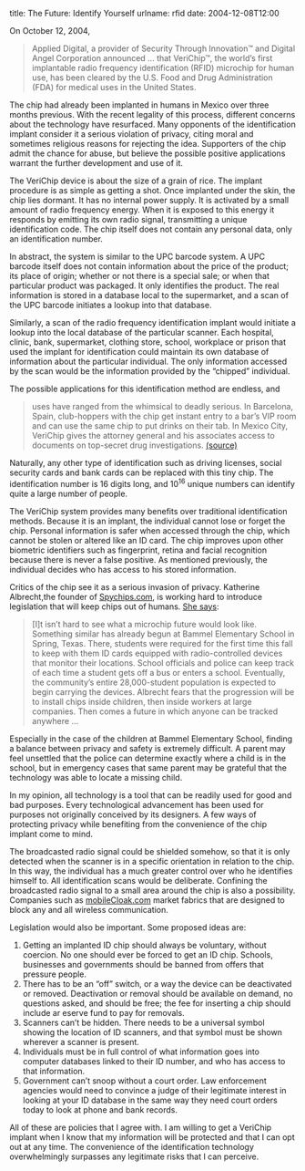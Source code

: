 title: The Future: Identify Yourself
urlname: rfid
date: 2004-12-08T12:00

On October 12, 2004,

> Applied Digital, a provider of Security Through Innovation&trade; and Digital Angel Corporation announced &hellip;
> that VeriChip&trade;, the world&#x02bc;s first implantable radio frequency identification (RFID) microchip for human
> use, has been cleared by the U.S. Food and Drug Administration (FDA) for medical uses in the United States.

The chip had already been implanted in humans in Mexico over three months previous. With the recent legality of this
process, different concerns about the technology have resurfaced. Many opponents of the identification implant consider
it a serious violation of privacy, citing moral and sometimes religious reasons for rejecting the idea. Supporters of
the chip admit the chance for abuse, but believe the possible positive applications warrant the further development and
use of it.

The VeriChip device is about the size of a grain of rice. The implant procedure is as simple as getting a shot. Once
implanted under the skin, the chip lies dormant. It has no internal power supply. It is activated by a small amount of
radio frequency energy. When it is exposed to this energy it responds by emitting its own radio signal, transmitting a
unique identification code. The chip itself does not contain any personal data, only an identification number.

In abstract, the system is similar to the UPC barcode system. A UPC barcode itself does not contain information about
the price of the product; its place of origin; whether or not there is a special sale; or when that particular product
was packaged. It only identifies the product. The real information is stored in a database local to the supermarket, and
a scan of the UPC barcode initiates a lookup into that database.

Similarly, a scan of the radio frequency identification implant would initiate a lookup into the local database of the
particular scanner. Each hospital, clinic, bank, supermarket, clothing store, school, workplace or prison that used the
implant for identification could maintain its own database of information about the particular individual. The only
information accessed by the scan would be the information provided by the &ldquo;chipped&rdquo; individual.

The possible applications for this identification method are endless, and

> uses have ranged from the whimsical to deadly serious. In Barcelona, Spain, club-hoppers with the chip get instant
> entry to a bar&#x02bc;s VIP room and can use the same chip to put drinks on their tab. In Mexico City, VeriChip gives
> the attorney general and his associates access to documents on top-secret drug investigations. [(source)][a]

[a]: https://web.archive.org/web/20090103132738/http://www.sptimes.com/2004/11/28/Business/Scannable_humans_comp.shtml

Naturally, any other type of identification such as driving licenses, social security cards and bank cards can be
replaced with this tiny chip. The identification number is 16 digits long, and 10<sup>16</sup> unique numbers can
identify quite a large number of people.

The VeriChip system provides many benefits over traditional identification methods. Because it is an implant, the
individual cannot lose or forget the chip. Personal information is safer when accessed through the chip, which cannot be
stolen or altered like an ID card. The chip improves upon other biometric identifiers such as fingerprint, retina and
facial recognition because there is never a false positive. As mentioned previously, the individual decides who has
access to his stored information.

Critics of the chip see it as a serious invasion of privacy. Katherine Albrecht,the founder of [Spychips.com][b], is
working hard to introduce legislation that will keep chips out of humans. [She says][c]:

[b]: https://web.archive.org/web/20041230090618/http://www.spychips.com/
[c]: https://www.browardpalmbeach.com/news/heres-lookin-at-you-6317007

> \[I\]t isn&#x02bc;t hard to see what a microchip future would look like. Something similar has already begun at Bammel
> Elementary School in Spring, Texas. There, students were required for the first time this fall to keep with them ID
> cards equipped with radio-controlled devices that monitor their locations. School officials and police can keep track
> of each time a student gets off a bus or enters a school. Eventually, the community&#x02bc;s entire 28,000-student
> population is expected to begin carrying the devices. Albrecht fears that the progression will be to install chips
> inside children, then inside workers at large companies. Then comes a future in which anyone can be tracked anywhere
> &hellip;

Especially in the case of the children at Bammel Elementary School, finding a balance between privacy and safety is
extremely difficult. A parent may feel unsettled that the police can determine exactly where a child is in the school,
but in emergency cases that same parent may be grateful that the technology was able to locate a missing child.

In my opinion, all technology is a tool that can be readily used for good and bad purposes. Every technological
advancement has been used for purposes not originally conceived by its designers. A few ways of protecting privacy while
benefiting from the convenience of the chip implant come to mind.

The broadcasted radio signal could be shielded somehow, so that it is only detected when the scanner is in a specific
orientation in relation to the chip. In this way, the individual has a much greater control over who he identifies
himself to. All identification scans would be deliberate. Confining the broadcasted radio signal to a small area around
the chip is also a possibility. Companies such as [mobileCloak.com][d] market fabrics that are designed to block any and
all wireless communication.

[d]: https://web.archive.org/web/20041202173539/http://www.mobilecloak.com/

Legislation would also be important. Some proposed ideas are:

1.  Getting an implanted ID chip should always be voluntary, without coercion. No one should ever be forced to get an ID
    chip. Schools, businesses and governments should be banned from offers that pressure people.
2.  There has to be an &ldquo;off&rdquo; switch, or a way the device can be deactivated or removed. Deactivation or
    removal should be available on demand, no questions asked, and should be free; the fee for inserting a chip should
    include ar eserve fund to pay for removals.
3.  Scanners can&#x02bc;t be hidden. There needs to be a universal symbol showing the location of ID scanners, and that
    symbol must be shown wherever a scanner is present.
4.  Individuals must be in full control of what information goes into computer databases linked to their ID number, and
    who has access to that information.
5.  Government can&#x02bc;t snoop without a court order. Law enforcement agencies would need to convince a judge of
    their legitimate interest in looking at your ID database in the same way they need court orders today to look at
    phone and bank records.

All of these are policies that I agree with. I am willing to get a VeriChip implant when I know that my information will
be protected and that I can opt out at any time. The convenience of the identification technology overwhelmingly
surpasses any legitimate risks that I can perceive.
